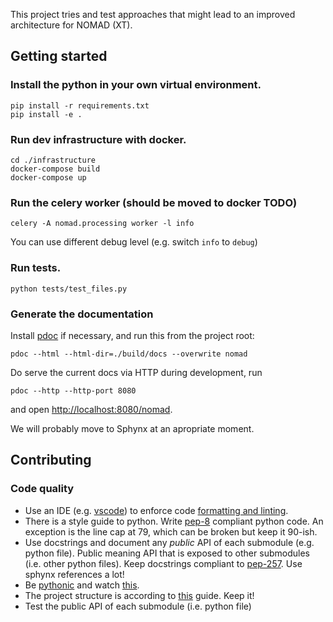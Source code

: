 This project tries and test approaches that might lead to an improved architecture for NOMAD (XT).

## Getting started

### Install the python in your own virtual environment.

```
pip install -r requirements.txt
pip install -e .
```

### Run dev infrastructure with docker.
```
cd ./infrastructure
docker-compose build
docker-compose up
```

### Run the celery worker (should be moved to docker TODO)

```
celery -A nomad.processing worker -l info
```
You can use different debug level (e.g. switch `info` to `debug`)


### Run tests.
```
python tests/test_files.py
```

### Generate the documentation

Install [pdoc](https://pypi.org/project/pdoc/) if necessary, and run this from the project root:
```
pdoc --html --html-dir=./build/docs --overwrite nomad
```

Do serve the current docs via HTTP during development, run
```
pdoc --http --http-port 8080
```
and open [http://localhost:8080/nomad](http://localhost:8080/nomad).

We will probably move to Sphynx at an apropriate moment.

## Contributing

### Code quality

- Use an IDE (e.g. [vscode](https://code.visualstudio.com/)) to enforce code [formatting and linting](https://code.visualstudio.com/docs/python/linting).
- There is a style guide to python. Write [pep-8](https://www.python.org/dev/peps/pep-0008/) compliant python code. An exception is the line cap at 79, which can be broken but keep it 90-ish.
- Use docstrings and document any *public* API of each submodule (e.g. python file). Public meaning API that is exposed to other submodules (i.e. other python files). Keep docstrings compliant to [pep-257](https://www.python.org/dev/peps/pep-0257/). Use sphynx references a lot!
- Be [pythonic](https://docs.python-guide.org/writing/style/) and watch [this](https://www.youtube.com/watch?v=wf-BqAjZb8M).
- The project structure is according to [this](https://docs.python-guide.org/writing/structure/) guide. Keep it!
- Test the public API of each submodule (i.e. python file)



